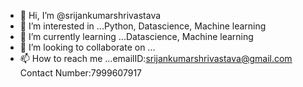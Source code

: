 - 👋 Hi, I’m @srijankumarshrivastava
- 👀 I’m interested in ...Python, Datascience, Machine learning
- 🌱 I’m currently learning ...Datascience, Machine learning
- 💞️ I’m looking to collaborate on ...
- 📫 How to reach me ...emailID:srijankumarshrivastava@gmail.com Contact Number:7999607917

<!---
srijankumarshrivastava/srijankumarshrivastava is a ✨ special ✨ repository because its `README.md` (this file) appears on your GitHub profile.
You can click the Preview link to take a look at your changes.
--->
